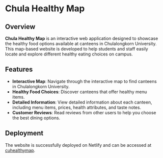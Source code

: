 # Chula Healthy Map

## Overview
**Chula Healthy Map** is an interactive web application designed to showcase the healthy food options available at canteens in Chulalongkorn University. This map-based website is developed to help students and staff easily locate and explore different healthy eating choices on campus.

## Features
- **Interactive Map**: Navigate through the interactive map to find canteens in Chulalongkorn University.
- **Healthy Food Choices**: Discover canteens that offer healthy menu items.
- **Detailed Information**: View detailed information about each canteen, including menu items, prices, health attributes, and taste notes.
- **Customer Reviews**: Read reviews from other users to help you choose the best dining options.

## Deployment
The website is successfully deployed on Netlify and can be accessed at [cuhealthymap](<cuhealthymap.netlify.app>).

